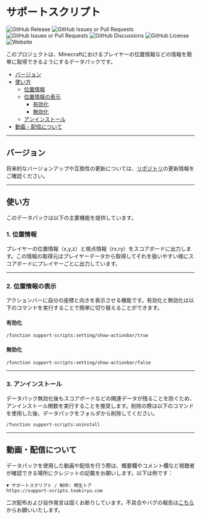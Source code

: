 # サポートスクリプト

![GitHub Release](https://img.shields.io/github/v/release/toakiryu/support-scripts)
![GitHub Issues or Pull Requests](https://img.shields.io/github/issues/toakiryu/support-scripts)
![GitHub Issues or Pull Requests](https://img.shields.io/github/issues-pr/toakiryu/support-scripts)
![GitHub Discussions](https://img.shields.io/github/discussions/toakiryu/support-scripts)
![GitHub License](https://img.shields.io/github/license/toakiryu/support-scripts)
![Website](https://img.shields.io/website?url=https%3A%2F%2Fsupport-scripts.toakiryu.com%2F)

このプロジェクトは、Minecraftにおけるプレイヤーの位置情報などの情報を簡単に取得できるようにするデータパックです。

- [バージョン](#バージョン)
- [使い方](#使い方)
  - [位置情報](#1-位置情報)
  - [位置情報の表示](#2-位置情報の表示)
    - [有効化](#有効化)
    - [無効化](#無効化)
  - [アンインストール](#3-アンインストール)
- [動画・配信について](#動画配信について)

---

## バージョン

将来的なバージョンアップや互換性の更新については、[リポジトリ](https://github.com/toakiryu/support-scripts)の更新情報をご確認ください。

---

## 使い方

このデータパックは以下の主要機能を提供しています。

### 1. 位置情報

プレイヤーの位置情報（x,y,z）と視点情報（rx,ry）をスコアボードに出力します。この情報の取得元はプレイヤーデータから取得してそれを扱いやすい様にスコアボードにプレイヤーごとに出力しています。

---

### 2. 位置情報の表示

アクションバーに自分の座標と向きを表示させる機能です。有効化と無効化は以下のコマンドを実行することで簡単に切り替えることができます。

#### 有効化

```command
/function support-scripts:setting/show-actionbar/true
```

#### 無効化

```command
/function support-scripts:setting/show-actionbar/false
```

---

### 3. アンインストール

データパック無効化後もスコアボードなどの関連データが残ることを防ぐため、アンインストール関数を実行することを推奨します。削除の際は以下のコマンドを使用した後、データパックをフォルダから削除してください。

```command
/function support-scripts:uninstall
```

---

## 動画・配信について

データパックを使用した動画や配信を行う際は、概要欄やコメント欄など視聴者が確認できる場所にクレジットの記載をお願いします。以下は例です：

```text
▼ サポートスクリプト / 制作: 桐生トア
https://support-scripts.toakiryu.com
```

二次配布および自作発言は固くお断りしています。不具合やバグの報告は[こちら](https://github.com/toakiryu/support-scripts/issues)からお願いいたします。
